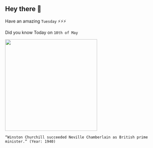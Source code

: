 ## Hey there 👋
Have an amazing `Tuesday` ⚡⚡⚡

Did you know Today on `10th of May`
 
 [<img src="https://upload.wikimedia.org/wikipedia/commons/b/bc/Sir_Winston_Churchill_-_19086236948.jpg" width="300" />](https://www.history.com/this-day-in-history/churchill-becomes-prime-minister) 
 ```
“Winston Churchill succeeded Neville Chamberlain as British prime minister.” (Year: 1940)
```
